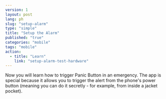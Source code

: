 ```yaml
---
version: 1
layout: post
lang: ph
slug: "setup-alarm"
type: "simple"
title: "Setup the Alarm"
published: "true"
categories: "mobile"
tags: "mobile"
action: 
  - title: "Learn"
    link: "setup-alarm-test-hardware"
---
```


Now you will learn how to trigger Panic Button in an emergency. The app is special because it allows you to trigger the alert from the phone's power button (meaning you can do it secretly - for example, from inside a jacket pocket).
